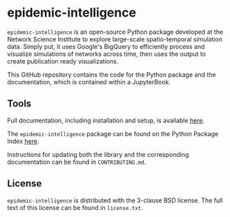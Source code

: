 # epidemic-intelligence
`epidemic-intelligence` is an open-source Python package developed at the Network Science Institute to explore large-scale spatio-temporal simulation data. Simply put, it uses Google's BigQuery to efficiently process and visualize simulations of networks across time, then uses the output to create publication ready visualizations. 

This GitHub repository contains the code for the Python package and the documentation, which is contained within a JupyterBook.  

## Tools
Full documentation, including installation and setup, is available [here](https://www.matteochinazzi.com/epidemic-intelligence/content/setup.html). 

The `epidemic-intelligence` package  can be found on the Python Package Index [here](https://pypi.org/project/epidemic-intelligence). 

Instructions for updating both the library and the corresponding documentation can be found in `CONTRIBUTING.md`.

## License
`epidemic-intelligence` is distributed with the 3-clause BSD license. The full text of this license can be found in `license.txt`. 
